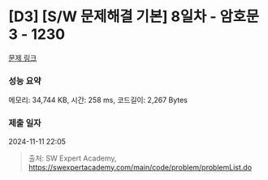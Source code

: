 # [D3] [S/W 문제해결 기본] 8일차 - 암호문3 - 1230 

[문제 링크](https://swexpertacademy.com/main/code/problem/problemDetail.do?contestProbId=AV14zIwqAHwCFAYD) 

### 성능 요약

메모리: 34,744 KB, 시간: 258 ms, 코드길이: 2,267 Bytes

### 제출 일자

2024-11-11 22:05



> 출처: SW Expert Academy, https://swexpertacademy.com/main/code/problem/problemList.do